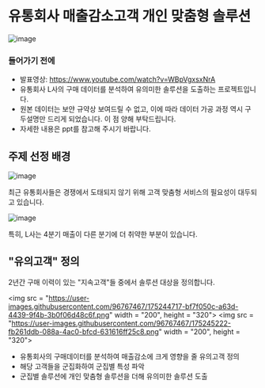 # 유통회사 매출감소고객 개인 맞춤형 솔루션

![image](https://user-images.githubusercontent.com/96767467/168734801-7cb69337-6700-450d-99d1-32fe266854e9.png)

### 들어가기 전에
- 발표영상: https://www.youtube.com/watch?v=WBpVgxsxNrA
- 유통회사 L사의 구매 데이터를 분석하여 유의미한 솔루션을 도출하는 프로젝트입니다.
- 원본 데이터는 보얀 규약상 보여드릴 수 없고, 이에 따라 데이터 가공 과정 역시 구두설명만 드리게 되었습니다. 이 점 양해 부탁드립니다.
- 자세한 내용은 ppt를 참고해 주시기 바랍니다.

## 주제 선정 배경

![image](https://user-images.githubusercontent.com/96767467/175243201-38864733-2e23-47eb-b69a-e87f39194fe1.png)  

최근 유통회사들은 경쟁에서 도태되지 않기 위해 고객 맞춤형 서비스의 필요성이 대두되고 있습니다.

![image](https://user-images.githubusercontent.com/96767467/175243564-9310d463-af06-4ea5-8289-ba92f6fdf674.png)  

특히, L사는 4분기 매출이 다른 분기에 더 취약한 부분이 있습니다.


## "유의고객" 정의

2년간 구매 이력이 있는 "지속고객"들 중에서 솔루션 대상을 정의합니다.

<img src = "https://user-images.githubusercontent.com/96767467/175244717-bf7f050c-a63d-4439-9f4b-3b0f06d48c6f.png" width = "200", height = "320">
<img src = "https://user-images.githubusercontent.com/96767467/175245222-fb261ddb-088a-4ac0-bfcd-631616ff25c8.png" width = "200", height = "320">


- 유통회사의 구매데이터를 분석하여 매출감소에 크게 영향을 줄 유의고객 정의
- 해당 고객들을 군집화하여 군집별 특성 파악
- 군집별 솔루션에 개인 맞춤형 솔루션을 더해 유의미한 솔루션 도출

